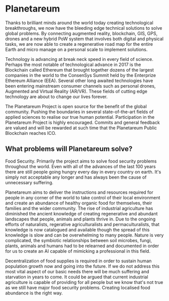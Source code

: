 # Planetareum
Thanks to brilliant minds around the world today creating technological breakthroughs, we now have the bleeding edge technical solutions to solve global problems. By connecting augmented reality, blockchain, GIS, GPS, drones and a new hybrid PoW system that involves both digital and physical tasks, we are now able to create a regenerative road map for the entire Earth and micro manage on a personal scale to implement solutions.

Technology is advancing at break neck speed in every field of science. Perhaps the most notable of technological advance in 2017 is the Blockchain called Ethereum that brought together dozens of the largest companies in the world to the ConsenSys Summit held by the Enterprize Ethereum Alliance (EEA). Several other long awaited technologies have been entering mainstream consumer channels such as personal drones, Augmented and Virtual Reality (AR/VR). These fields of cutting edge technology are about to change our lives forever. 

The Planetareum Project is open source for the benefit of the global community. Pushing the boundaries in several state-of-the-art fields of applied sciences to realise our true human potential. 
Participation in the Planetareum Project is highly encouraged. Commits and general feedback are valued and will be rewarded at such time that the Planetareum Public Blockchain reaches ICO.

## What problems will Planetareum solve?
Food Security. Primarily the project aims to solve food security problems throughout the world. Even with all of the advances of the last 100 years there are still people going hungry every day in every country on earth. It's simply not acceptable any longer and has always been the cause of unnecessary suffering. 

Planetareum aims to deliver the instructions and resources required for people in any corner of the world to take control of their local environment and create an abundance of healthy organic food for themselves, their families and the wider community. The rise of industrial agriculture has diminished the ancient knowledge of creating regenerative and abundant landscapes that people, animals and plants thrive in. Due to the ongoing efforts of naturalists, regerative agriculturalists and permaculturalists, that knowledge is now catalogued and available though the spread of this knowledge is slow and can be overwhelming to many people. Nature is very complicated, the symbiotic relationships between soil microbes, fungi, plants, animals and humans had to be relearned and documented in order for us to create an AI capable of mimicking a professional in this field.

Decentralization of food supplies is required in order to sustain human population growth now and going into the future. If we do not address this most vital aspect of our basic needs there will be much suffering and starvation in years to come. It could be argued that current industrial agriculture is capable of providing for all people but we know that's not true as we still have major food security problems. Creating localised food abundance is the right way.


